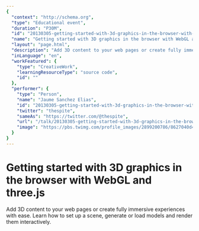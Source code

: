 ```yaml
---
{
  "context": "http://schema.org",
  "type": "Educational event",
  "duration": "P30M",
  "id": "20130305-getting-started-with-3d-graphics-in-the-browser-with-webgl-and-threejs",
  "name": "Getting started with 3D graphics in the browser with WebGL and three.js",
  "layout": "page.html",
  "description": "Add 3D content to your web pages or create fully immersive experiences with ease. Learn how to set up a scene, generate or load models and render them interactively.",
  "inLanguage": "en",
  "workFeatured": {
    "type": "CreativeWork",
    "learningResourceType": "source code",
    "id": ""
  },
  "performer": {
    "type": "Person",
    "name": "Jaume Sanchez Elias",
    "id": "20130305-getting-started-with-3d-graphics-in-the-browser-with-webgl-and-threejs",
    "twitter": "thespite",
    "sameAs": "https://twitter.com/@thespite",
    "url": "/talk/20130305-getting-started-with-3d-graphics-in-the-browser-with-webgl-and-threejs.html",
    "image": "https://pbs.twimg.com/profile_images/2899200786/8627040d4affe3d9ff80c9e861f8ba34.png"
  }
}
---
```

# Getting started with 3D graphics in the browser with WebGL and three.js

Add 3D content to your web pages or create fully immersive experiences with ease. Learn how to set up a scene, generate or load models and render them interactively.